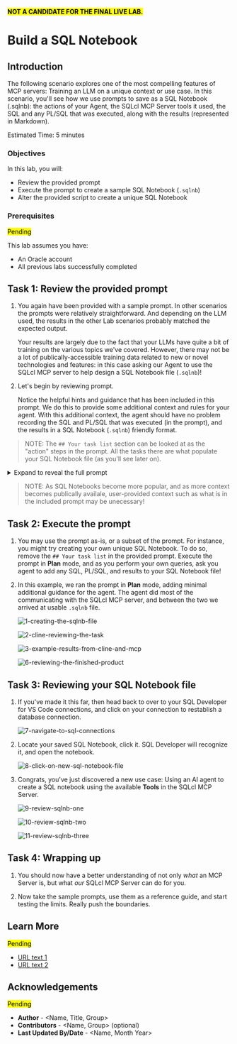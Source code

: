 <mark>**NOT A CANDIDATE FOR THE FINAL LIVE LAB.**</mark>

# Build a SQL Notebook

## Introduction

The following scenario explores one of the most compelling features of MCP servers: Training an LLM on a unique context or use case. In this scenario, you'll see how we use prompts to save as a SQL Notebook (.sqlnb): the actions of your Agent, the SQLcl MCP Server tools it used, the SQL and any PL/SQL that was executed, along with the results (represented in Markdown). 

Estimated Time: 5 minutes

### Objectives

In this lab, you will:
* Review the provided prompt
* Execute the prompt to create a sample SQL Notebook (`.sqlnb`)
* Alter the provided script to create a unique SQL Notebook
<!-- * [relative lab url test](?lab=need-help) -->

### Prerequisites

<mark>Pending</mark>

This lab assumes you have:

* An Oracle account
* All previous labs successfully completed

## Task 1: Review the provided prompt

1. You again have been provided with a sample prompt. In other scenarios the prompts were relatively straightforward. And depending on the LLM used, the results in the other Lab scenarios probably matched the expected output. 

   Your results are largely due to the fact that your LLMs have quite a bit of training on the various topics we've covered. However, there may not be a lot of publically-accessible training data related to new or novel technologies and features: in this case asking our Agent to use the SQLcl MCP server to help design a SQL Notebook file (`.sqlnb`)!

2. Let's begin by reviewing prompt.

   Notice the helpful hints and guidance that has been included in this prompt. We do this to provide some additional context and rules for your agent. With this additional context, the agent should have no problem recording the SQL and PL/SQL that was executed (in the prompt), and the results in a SQL Notebook (`.sqlnb`) friendly format. 

> NOTE: The `## Your task list` section can be looked at as the "action" steps in the prompt. All the tasks there are what populate your SQL Notebook file (as you'll see later on).

<details><summary>Expand to reveal the full prompt</summary>
    ~~~
    # Create a SQL Notebook

    ## Create an empty .sqlnb file

    Create a file named "consumer_profile.sqlnb" and set it aside for appending. You will use this file periodically to summarize your findings, obeservations, and SQL and any PL/SQL used to gather results. The tasks list (known as "Your task list") in the following steps will provide you with the content for this .sqlnb file.

    ### Guidelines, structure, syntax of .sqlnb files

    #### Example .sqlnb file

    Here is an example .sqlnb file. Note the syntax, structure, and its elements/properties. It is similar to a .YAML file: 

    ```markdown
    cells:
      - kind: 1
        value: ""
        languageId: markdown
      - kind: 1
        value: "# Heading level 1"
        languageId: markdown
      - kind: 1
        value: "## Heading level 2"
        languageId: markdown
      - kind: 1
        value: "### Heading level 3"
        languageId: markdown
      - kind: 1
        value: |-
          1. First item
          2. Second item
          3. Third item
          4. Fourth item
        languageId: markdown
      - kind: 1
        value: An inline code example, where `nano` is the inline code.
        languageId: markdown
      - kind: 2
        value: |-
          create or replace function mytest return number is
          begin
            return 1;
          end;
        languageId: oracle-sql
      - kind: 2
        value: describe sh.costs;
        languageId: oracle-sql
      - kind: 2
        value: |-
          CREATE OR REPLACE PROCEDURE get_employee
                      (p_empid in employees.employee_id%TYPE,
                      p_sal OUT employees.salary%TYPE,
                      p_job OUT employees.job_id%TYPE) IS
                  BEGIN
                    SELECT salary,job_id
                    INTO p_sal, p_job
                    FROM employees
                    WHERE employee_id = p_empid;
                  END;
        languageId: oracle-sql
      - kind: 1
        value: |-
          | Column 1 | Column 2 |
          | -- | -- | 
          | Row Value 1 | Row Value 2 | 
        languageId: markdown
      - kind: 1
        value: ""
        languageId: markdown
    ```

    ### Detailed guidelines for structing a .sqlnb file: 

    - A .sqlnb file begins with "cells:"
    - Markdown
        - Markdown blocks are identified as "kind: 1"
        - A markdown block consists of a kind, value, and languageId key.
            - The keys are indented two columns, and begin with a dash (hyphen), followed by the key name and colon, a whitespace, followed by the value of that key, followed by the languageId.
        - The markdown value's contents are encapsulated in double quotes.
            - The value will be either:
                - A markdown subheading (double hash ## or triple hash ###, where applicable), or
                - The summary that was requested in the prompt (as seen in the #Your task list section)
        - The syntax for the markdown languageId is "languageId: markdown"
        - Notice how lists and table are structured like this:

          *List example*
      
            - kind: 1
              value: |-
                1. First item
                2. Second item
                3. Third item
                4. Fourth item
              languageId: markdown

          *Table example*

            - kind: 1
              value: |-
                | Column 1 | Column 2 |
                | -- | -- | 
                | Row Value 1 | Row Value 2 | 
              languageId: markdown
              
    - SQL and PL/SQL
        - Oracle SQL and PL/SQL blocks are identified by "kind: 2"
        - A SQL or PL/SQL markdown block consists of a kind, value, and languageId key.
            - The keys are indented two columns, and begin with a dash (hyphen), followed by the key name and colon, a whitespace, followed by the value of that key, followed by the languageId.
        - The syntax for the SQL and PL/SQL languageId is "languageId: oracle-sql"
        - Notice how the PL/SQL blocks are structured, always beginning with the "|-" characters:

          *PL/SQL Example*

            - kind: 2
              value: |-
                CREATE OR REPLACE PROCEDURE get_employee
                            (p_empid in employees.employee_id%TYPE,
                            p_sal OUT employees.salary%TYPE,
                            p_job OUT employees.job_id%TYPE) IS
                        BEGIN
                          SELECT salary,job_id
                          INTO p_sal, p_job
                          FROM employees
                          WHERE employee_id = p_empid;
                        END;
              languageId: oracle-sql

        - Only one SQL statment per code block is permitted
        - Only one PL/SQL procedure (or function, or trigger, etc.) per code block is permitted.

    ## Your task list

    1. Connect as the SQL_FREESQL_01 user

    2. Describe the Costs, Products, and Sales tables of the SH schema.
        - Create a new .sqlnb compliant markdown heading, followed by three .sqlnb-compliant sql code blocks and append to the consumer_profile.sqlnb" file the SQL and any PL/SQL used to Describe these tables.
          - Do not include the actual results, just the SQL or PL/SQL used.

    > NOTE: you cannot perform a "bulk" DESCRIBE on tables. You must use DESCRIBE on one table or object at a time.

    3. Display in a markdown list format, a 1-3 sentence summary for each table, explaining the purpose or what the table is used for. Use a markdown list format for this new sqlb cell block.
        - Create a new .sqlnb compliant markdown heading or sub-heading to title this section and append to the "consumer_profile.sqlnb" file these summaries. 
        - Make the table names bold.

    4. Using the Costs, Products, and Sales tables, display the top 20 products that have the highest margins (i.e., lowest Cost-of-Goods). Display the results by Product ID, in order of least sales revenue to highest sales revenue. The margins should be represented as whole numbers, followed by the % character. Use normal spelling for the table column names.
        - Create a new .sqlnb compliant markdown heading or sub-heading for this task and append to the consumer_profile.sqlnb" file these results in a separate .sqlnb compliant markdown block.
            - The results should be displayed in a markdown table where Product_ID and Product_Name are in separate columns.
        - Create a new .sqlnb compliant markdown sub-heading to title the code block, followed by the SQL and any PL/SQL used to produce the results in a .sqlnb-compliant code block.

    5. Using the results from the previous operation, display in a markdown table, the Product IDs in one column and their associated Product Names in another column.
        - Create a new .sqlnb compliant markdown heading or sub-heading and append these results to the consumer_profile.sqlnb" file as a .sqlnb compliant markdown block in a markdown table.
        - Create a new .sqlnb compliant markdown heading or sub-heading and include in the consumer_profile.sqlnb" file the SQL and any PL/SQL used to produce these results as a .sqlnb compliant oracle-sql code block.

    5. Describe the Customers, Supplementary_Demographics, Products, and Countries tables of the SH schema.

        - Create a new .sqlnb compliant markdown heading or sub-heading to title this code block
        - Create and append to the "consumer_profile.sqlnb" file the SQL and any PL/SQL used to Describe these tables as three separate .sqlnb compliant oracle-sql code blocks; one for each table.
        - Do not include the actual results, simply the SQL or PL/SQL used.
      
    > NOTE: you cannot perform a "bulk" DESCRIBE on tables. You must use DESCRIBE on one table or object at a time.

    7. Display in a markdown list format, a 1-3 sentence summary for each table, explaining the purpose or what the table is used for. Use a markdown list format for this new sqlb cell block.
        - Create a new .sqlnb compliant markdown heading or sub-heading to title this section and append to the "consumer_profile.sqlnb" file these summaries. 
        - Make the table names bold.

    8. Using the Country ID and the Country ISO Code of the Country and Customers tables, display the distinct customer income levels.
        - Create a new .sqlnb compliant markdown heading or sub-heading to title this section
        - Create a new .sqlnb compliant markdown code block to display these results in a markdown table.
        - Create and append to the consumer_profile.sqlnb" the SQL and any PL/SQL used to display these distinct income levels as a .sqlnb compliant oracle-sql code block.

    9. Display the values (assume they are in Euros) in an ASCII-based histogram. Follow these guidelines:

        - Use the `#` character to represent 10,000 Euro.
        -  Use as many `#` characters are needed to represent the magnitude for each of the bins in the histogram (do not include the actual Euro total, just the equivalent number of `#` charactres, where one `#` = 10000 Euro):
        - Include a legend, which must include: the total number of Euros equal to one `#`.
        - The ASCII-based histogram should be contained as a fenced code block, an example can be seen here: https://www.markdownguide.org/extended-syntax/#fenced-code-blocks
        - Create a new .sqlnb compliant markdown heading or sub-heading to title this section.
        - Create and append the Legend, and the ASCII-based histogram into a .sqlnb compliant markdown block.

    10. If not completed already, review each cell you have created in the .sqlnb file, ensure that all SQL and any PL/SQL code has been included. Verify that the markdown headings and results are present and correctly formatted (for instance if the markdown calls for a list, table, or fenced code block). 

    11. After you have verified that everything is correct, then confirm with me and stop.
    ~~~
  </details>

<p>

> NOTE: As SQL Notebooks become more popular, and as more context becomes publically availale, user-provided context such as what is in the included prompt may be unecessary!

## Task 2: Execute the prompt

1. You may use the prompt as-is, or a subset of the prompt. For instance, you might try creating your own unique SQL Notebook. To do so, remove the `## Your task list` in the provided prompt. Execute the prompt in **Plan** mode, and as you perform your own queries, ask you agent to add any SQL, PL/SQL, and results to your SQL Notebook file!

2. In this example, we ran the prompt in **Plan** mode, adding minimal additional guidance for the agent. The agent did most of the communicating with the SQLcl MCP server, and between the two we arrived at usable `.sqlnb` file. 

   ![1-creating-the-sqlnb-file](./images/lab-7/1-creating-the-sqlnb-file.png " ")

   ![2-cline-reviewing-the-task](./images/lab-7/2-cline-reviewing-the-task.png " ")

   ![3-example-results-from-cline-and-mcp](./images/lab-7/3-example-results-from-cline-and-mcp.png " ")

   ![6-reviewing-the-finished-product](./images/lab-7/6-reviewing-the-finished-product.png " ")

## Task 3: Reviewing your SQL Notebook file

1. If you've made it this far, then head back to over to your SQL Developer for VS Code connections, and click on your connection to restablish a database connection.

   ![7-navigate-to-sql-connections](./images/lab-7/7-navigate-to-sql-connections.png " ")

2. Locate your saved SQL Notebook, click it. SQL Developer will recognize it, and open the notebook.

   ![8-click-on-new-sql-notebook-file](./images/lab-7/8-click-on-new-sql-notebook-file.png " ")

3. Congrats, you've just discovered a new use case: Using an AI agent to create a SQL notebook using the available **Tools** in the SQLcl MCP Server.

   ![9-review-sqlnb-one](./images/lab-7/9-review-sqlnb-one.png " ")

   ![10-review-sqlnb-two](./images/lab-7/10-review-sqlnb-two.png " ")

   ![11-review-sqlnb-three](./images/lab-7/11-review-sqlnb-three.png " ")

## Task 4: Wrapping up

1. You should now have a better understanding of not only *what* an MCP Server is, but what *our* SQLcl MCP Server can do for you. 

2. Now take the sample prompts, use them as a reference guide, and start testing the limits. Really push the boundaries. 

## Learn More

<mark>Pending</mark>

* [URL text 1](http://docs.oracle.com)
* [URL text 2](http://docs.oracle.com)

## Acknowledgements

<mark>Pending</mark>

* **Author** - <Name, Title, Group>
* **Contributors** -  <Name, Group> (optional)
* **Last Updated By/Date** - <Name, Month Year>
